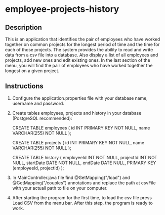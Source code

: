# employee-projects-history
## Description 

This is an application that identifies the pair of employees who have worked together on 
common projects for the longest period of time and the time for each of those projects.
The system provides the ability to read and write data from a csv file into a database. 
Also display a list of all employees and projects, add new ones and edit existing ones. 
In the last section of the menu, you will find the pair of employees who have worked 
together the longest on a given project.

## Instructions

1. Configure the application.properties file with your database name, username and password.
2. Create tables employees, projects and history in your database (PostgreSQL recommended):
 
    CREATE TABLE employees (
        id INT PRIMARY KEY NOT NULL,
        name VARCHAR(255) NOT NULL
    ); 
    
    CREATE TABLE projects (
        id INT PRIMARY KEY NOT NULL,
        name VARCHAR(255) NOT NULL
    ); 
    
    CREATE TABLE history (
        employeeId INT NOT NULL,
        projectId INT NOT NULL,
        startDate DATE NOT NULL,
        endDate DATE NULL,
        PRIMARY KEY (employeeId, projectId)
    );  

3. In MainController.java file find @GetMapping("/load") and @GetMapping("/couples") annotations
  and replace the path at csvFile with your actuall path to file on your computer.
4. After starting the program for the first time, to load the csv file press Load CSV from the
  menu bar. After this step, the program is ready to work.


